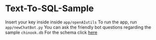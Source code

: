 # Text-To-SQL-Sample

<!-- Sample Query to SQL project via NLP and GPT's API -->
Insert your key inside inside `app/openAIutils`
To run the app, run `app/newChatBot.py`
You can ask the friendly bot questions regarding the sample `chinook.db`
For the schema click [here](https://www.sqlitetutorial.net/sqlite-sample-database/)

